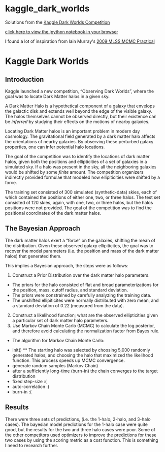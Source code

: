 kaggle_dark_worlds
==================

Solutions from the [Kaggle Dark Worlds Competition](https://www.kaggle.com/c/DarkWorlds)

[click here to view the ipython notebook in your browser](http://nbviewer.ipython.org/url/raw.github.com/vgoklani/kaggle_dark_worlds/master/DarkWorlds.ipynb)

I found a lot of inspiration from Iain Murray's [2009 MLSS MCMC Practical](http://homepages.inf.ed.ac.uk/imurray2/teaching/09mlss/)

# Kaggle Dark Worlds

## Introduction
Kaggle launched a new competition, “Observing Dark Worlds”, where the goal was to locate Dark Matter halos in a given sky.

A Dark Matter Halo is a hypothetical component of a galaxy that envelops the galactic disk and extends well beyond the edge of the visible galaxy. The halos themselves cannot be observed directly, but their existence can be *inferred* by studying their effects on the motions of nearby galaxies.

Locating Dark Matter halos is an important problem in modern day cosmology. The gravitational field generated by a dark matter halo affects the orientations of nearby galaxies. By observing these perturbed galaxy properties, one can infer potential halo locations.

The goal of the competition was to identify the locations of dark matter halos, given both the positions and ellipticities of a set of galaxies in a simulated sky. If a halo was present in the sky, all the neighboring galaxies would be shifted by some *finite* amount. The competition organizers indirectly provided formulae that modeled how ellipiticities were shifted by a force.

The training set consisted of 300 simulated (synthetic-data) skies, each of which contained the positions of either one, two, or three halos. The test set consisted of 120 skies, again, with one, two, or three halos, but the halos positions were not provided. The goal of the competition was to find the positional coordinates of the dark matter halos.

## The Bayesian Approach

The dark matter halos exert a “force” on the galaxies, shifting the mean of the distribution.  Given these observed galaxy ellipiticites, the goal was to recover the model parameters (i.e. the position and mass of the dark matter halos) that generated them. 

This implies a Bayesian approach, the steps were as follows:

1. Construct a Prior Distribution over the dark matter halo parameters.
- The priors for the halo consisted of flat and broad parameterizations for the position, mass, cutoff radius, and standard deviation.
- The priors were constrained by carefully analyzing the training data.
- The unshifted ellipiticites were normally distributed with zero mean, and a standard deviation of 0.22 (measured from the data).
2. Construct a likelihood function; what are the observed ellipticities given a particular set of dark matter halo parameters.
3. Use Markov Chain Monte Carlo (MCMC) to calculate the log posterior, and therefore avoid calculating the normalization factor from Bayes rule.
- The algorithm for Markov Chain Monte Carlo:

* init()
** The starting halo was selected by choosing 5,000 randomly generated halos, and choosing the halo that maximized the likelihood function. This process speeds up MCMC convergence. 
* generate random samples (Markov Chain)
* after a sufficiently long-time (burn-in) the chain converges to the target distribution
* fixed step-size :(
* auto-correlation :(
* burn-in :(


## Results
There were three sets of predictions, (i.e. the 1-halo, 2-halo, and 3-halo cases). The bayesian model predictions for the 1-halo case were quite good, but the results for the two and three halo cases were poor. Some of the other competitors used optimizers to improve the predictions for these two cases by using the scoring metric as a cost function. This is something I need to research further.
